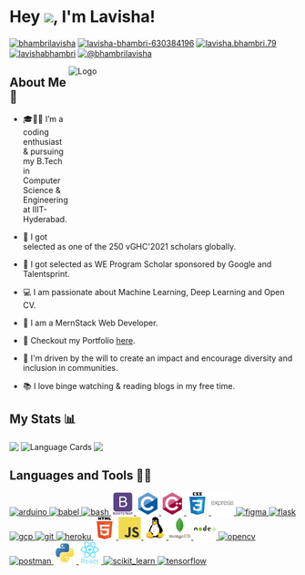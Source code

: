 # Hey <img src="https://github.com/TheDudeThatCode/TheDudeThatCode/blob/master/Assets/Hi.gif" width="29px">, I'm Lavisha!

<p align="left">
<a href="https://twitter.com/bhambrilavisha" target="blank"><img align="center" src="https://raw.githubusercontent.com/rahuldkjain/github-profile-readme-generator/master/src/images/icons/Social/twitter.svg" alt="bhambrilavisha" height="30" width="40" /></a>
<a href="https://linkedin.com/in/lavisha-bhambri-630384196" target="blank"><img align="center" src="https://raw.githubusercontent.com/rahuldkjain/github-profile-readme-generator/master/src/images/icons/Social/linked-in-alt.svg" alt="lavisha-bhambri-630384196" height="30" width="40" /></a>
<a href="https://fb.com/lavisha.bhambri.79" target="blank"><img align="center" src="https://raw.githubusercontent.com/rahuldkjain/github-profile-readme-generator/master/src/images/icons/Social/facebook.svg" alt="lavisha.bhambri.79" height="30" width="40" /></a>
<a href="https://instagram.com/lavishabhambri" target="blank"><img align="center" src="https://raw.githubusercontent.com/rahuldkjain/github-profile-readme-generator/master/src/images/icons/Social/instagram.svg" alt="lavishabhambri" height="30" width="40" /></a>
<a href="https://medium.com/@bhambrilavisha" target="blank"><img align="center" src="https://raw.githubusercontent.com/rahuldkjain/github-profile-readme-generator/master/src/images/icons/Social/medium.svg" alt="@bhambrilavisha" height="30" width="40" /></a>
</p>

<img src="https://cdn.dribbble.com/users/1519660/screenshots/4536550/girl-_-laptop.gif" align="right" alt="Logo" width="400" height="300">

## About Me 🚀

* 🎓👨‍💻 I’m a coding enthusiast & pursuing my B.Tech in Computer Science & Engineering at IIIT-Hyderabad. 

* 🌟 I got selected as one of the 250 vGHC'2021 scholars globally.
 
* 🌟 I got selected as WE Program Scholar sponsored by Google and Talentsprint.

* 💻  I am passionate about Machine Learning, Deep Learning and Open CV.

* 🎨 I am a MernStack Web Developer.

* 💖 Checkout my Portfolio <a href="https://lavishabhambri.netlify.app/">here</a>.

* 👭 I'm driven by the will to create an impact and encourage diversity and inclusion in communities. 

* 📚 I love binge watching & reading blogs in my free time.


<!--## Here is what I’m currently working on 
Here are some ideas to get you started:
- 🔭 I’m currently working at ... IIIT Hyderabad.
- 🌱 I’m currently learning ... Web Develeopment.
- 💬 Ask me about ... Anything!
- 😄 Pronouns: ... She/Her-->
<!--- 📫 How to reach me: ...-->
<!--- 👯 I’m looking to collaborate on ...--> 
<!--- 🤔 I’m looking for help with ... -->
<!--- ⚡ Fun fact: ... -->

## My Stats 📊

<img align="center" src="https://github-readme-stats.vercel.app/api?username=lavishabhambri&hide=issues&count_private=true&show_icons=true&repo=github-readme-stats&show_icons=true&theme=radical" />
<img align="center" alt="Language Cards" src="https://github-readme-stats.vercel.app/api/top-langs/?username=lavishabhambri&layout=compact&theme=radical" />
<img align="center" src="https://komarev.com/ghpvc/?username=lavishabhambri" />

## Languages and Tools 👩‍💻
<p align="left"> <a href="https://www.arduino.cc/" target="_blank"> <img src="https://cdn.worldvectorlogo.com/logos/arduino-1.svg" alt="arduino" width="40" height="40"/> </a> <a href="https://babeljs.io/" target="_blank"> <img src="https://www.vectorlogo.zone/logos/babeljs/babeljs-icon.svg" alt="babel" width="40" height="40"/> </a> <a href="https://www.gnu.org/software/bash/" target="_blank"> <img src="https://www.vectorlogo.zone/logos/gnu_bash/gnu_bash-icon.svg" alt="bash" width="40" height="40"/> </a> <a href="https://getbootstrap.com" target="_blank"> <img src="https://raw.githubusercontent.com/devicons/devicon/master/icons/bootstrap/bootstrap-plain-wordmark.svg" alt="bootstrap" width="40" height="40"/> </a> <a href="https://www.cprogramming.com/" target="_blank"> <img src="https://raw.githubusercontent.com/devicons/devicon/master/icons/c/c-original.svg" alt="c" width="40" height="40"/> </a> <a href="https://www.w3schools.com/cpp/" target="_blank"> <img src="https://raw.githubusercontent.com/devicons/devicon/master/icons/cplusplus/cplusplus-original.svg" alt="cplusplus" width="40" height="40"/> </a> <a href="https://www.w3schools.com/css/" target="_blank"> <img src="https://raw.githubusercontent.com/devicons/devicon/master/icons/css3/css3-original-wordmark.svg" alt="css3" width="40" height="40"/> </a> <a href="https://expressjs.com" target="_blank"> <img src="https://raw.githubusercontent.com/devicons/devicon/master/icons/express/express-original-wordmark.svg" alt="express" width="40" height="40"/> </a> <a href="https://www.figma.com/" target="_blank"> <img src="https://www.vectorlogo.zone/logos/figma/figma-icon.svg" alt="figma" width="40" height="40"/> </a> <a href="https://flask.palletsprojects.com/" target="_blank"> <img src="https://www.vectorlogo.zone/logos/pocoo_flask/pocoo_flask-icon.svg" alt="flask" width="40" height="40"/> </a> <a href="https://cloud.google.com" target="_blank"> <img src="https://www.vectorlogo.zone/logos/google_cloud/google_cloud-icon.svg" alt="gcp" width="40" height="40"/> </a> <a href="https://git-scm.com/" target="_blank"> <img src="https://www.vectorlogo.zone/logos/git-scm/git-scm-icon.svg" alt="git" width="40" height="40"/> </a> <a href="https://heroku.com" target="_blank"> <img src="https://www.vectorlogo.zone/logos/heroku/heroku-icon.svg" alt="heroku" width="40" height="40"/> </a> <a href="https://www.w3.org/html/" target="_blank"> <img src="https://raw.githubusercontent.com/devicons/devicon/master/icons/html5/html5-original-wordmark.svg" alt="html5" width="40" height="40"/> </a> <a href="https://developer.mozilla.org/en-US/docs/Web/JavaScript" target="_blank"> <img src="https://raw.githubusercontent.com/devicons/devicon/master/icons/javascript/javascript-original.svg" alt="javascript" width="40" height="40"/> </a> <a href="https://www.linux.org/" target="_blank"> <img src="https://raw.githubusercontent.com/devicons/devicon/master/icons/linux/linux-original.svg" alt="linux" width="40" height="40"/> </a> <a href="https://www.mongodb.com/" target="_blank"> <img src="https://raw.githubusercontent.com/devicons/devicon/master/icons/mongodb/mongodb-original-wordmark.svg" alt="mongodb" width="40" height="40"/> </a> <a href="https://nodejs.org" target="_blank"> <img src="https://raw.githubusercontent.com/devicons/devicon/master/icons/nodejs/nodejs-original-wordmark.svg" alt="nodejs" width="40" height="40"/> </a> <a href="https://opencv.org/" target="_blank"> <img src="https://www.vectorlogo.zone/logos/opencv/opencv-icon.svg" alt="opencv" width="40" height="40"/> </a> <a href="https://postman.com" target="_blank"> <img src="https://www.vectorlogo.zone/logos/getpostman/getpostman-icon.svg" alt="postman" width="40" height="40"/> </a> <a href="https://www.python.org" target="_blank"> <img src="https://raw.githubusercontent.com/devicons/devicon/master/icons/python/python-original.svg" alt="python" width="40" height="40"/> </a> <a href="https://reactjs.org/" target="_blank"> <img src="https://raw.githubusercontent.com/devicons/devicon/master/icons/react/react-original-wordmark.svg" alt="react" width="40" height="40"/> </a> <a href="https://scikit-learn.org/" target="_blank"> <img src="https://upload.wikimedia.org/wikipedia/commons/0/05/Scikit_learn_logo_small.svg" alt="scikit_learn" width="40" height="40"/> </a> <a href="https://www.tensorflow.org" target="_blank"> <img src="https://www.vectorlogo.zone/logos/tensorflow/tensorflow-icon.svg" alt="tensorflow" width="40" height="40"/> </a> </p>
